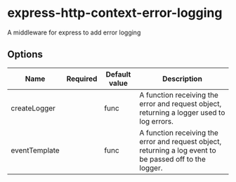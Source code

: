 # express-http-context-error-logging

A middleware for express to add error logging

## Options

| Name          | Required | Default value | Description                                                                                              |
| ------------- | -------- | ------------- | -------------------------------------------------------------------------------------------------------- |
| createLogger  |          | func          | A function receiving the error and request object, returning a logger used to log errors.                |
| eventTemplate |          | func          | A function receiving the error and request object, returning a log event to be passed off to the logger. |
